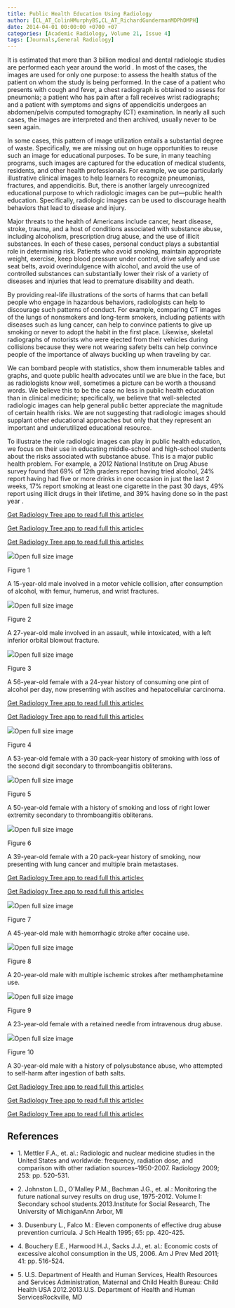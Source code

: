 ```yaml
---
title: Public Health Education Using Radiology
author: [CL_AT_ColinHMurphyBS,CL_AT_RichardGundermanMDPhDMPH]
date: 2014-04-01 00:00:00 +0700 +07
categories: [Academic Radiology, Volume 21, Issue 4]
tags: [Journals,General Radiology]
---
```

It is estimated that more than 3 billion medical and dental radiologic studies are performed each year around the world . In most of the cases, the images are used for only one purpose: to assess the health status of the patient on whom the study is being performed. In the case of a patient who presents with cough and fever, a chest radiograph is obtained to assess for pneumonia; a patient who has pain after a fall receives wrist radiographs; and a patient with symptoms and signs of appendicitis undergoes an abdomen/pelvis computed tomography (CT) examination. In nearly all such cases, the images are interpreted and then archived, usually never to be seen again.

In some cases, this pattern of image utilization entails a substantial degree of waste. Specifically, we are missing out on huge opportunities to reuse such an image for educational purposes. To be sure, in many teaching programs, such images are captured for the education of medical students, residents, and other health professionals. For example, we use particularly illustrative clinical images to help learners to recognize pneumonias, fractures, and appendicitis. But, there is another largely unrecognized educational purpose to which radiologic images can be put—public health education. Specifically, radiologic images can be used to discourage health behaviors that lead to disease and injury.

Major threats to the health of Americans include cancer, heart disease, stroke, trauma, and a host of conditions associated with substance abuse, including alcoholism, prescription drug abuse, and the use of illicit substances. In each of these cases, personal conduct plays a substantial role in determining risk. Patients who avoid smoking, maintain appropriate weight, exercise, keep blood pressure under control, drive safely and use seat belts, avoid overindulgence with alcohol, and avoid the use of controlled substances can substantially lower their risk of a variety of diseases and injuries that lead to premature disability and death.

By providing real-life illustrations of the sorts of harms that can befall people who engage in hazardous behaviors, radiologists can help to discourage such patterns of conduct. For example, comparing CT images of the lungs of nonsmokers and long-term smokers, including patients with diseases such as lung cancer, can help to convince patients to give up smoking or never to adopt the habit in the first place. Likewise, skeletal radiographs of motorists who were ejected from their vehicles during collisions because they were not wearing safety belts can help convince people of the importance of always buckling up when traveling by car.

We can bombard people with statistics, show them innumerable tables and graphs, and quote public health advocates until we are blue in the face, but as radiologists know well, sometimes a picture can be worth a thousand words. We believe this to be the case no less in public health education than in clinical medicine; specifically, we believe that well-selected radiologic images can help general public better appreciate the magnitude of certain health risks. We are not suggesting that radiologic images should supplant other educational approaches but only that they represent an important and underutilized educational resource.

To illustrate the role radiologic images can play in public health education, we focus on their use in educating middle-school and high-school students about the risks associated with substance abuse. This is a major public health problem. For example, a 2012 National Institute on Drug Abuse survey found that 69% of 12th graders report having tried alcohol, 24% report having had five or more drinks in one occasion in just the last 2 weeks, 17% report smoking at least one cigarette in the past 30 days, 49% report using illicit drugs in their lifetime, and 39% having done so in the past year .

[Get Radiology Tree app to read full this article<](https://clinicalpub.com/app)

[Get Radiology Tree app to read full this article<](https://clinicalpub.com/app)

[Get Radiology Tree app to read full this article<](https://clinicalpub.com/app)

![](https://d1niluoi1dd30v.cloudfront.net/10766332/S1076633213X00157/S1076633214000452/gr1.jpg?Signature=ZFm6gnBDeePf%7EsjQZArx9Li3jt3iwGkxQDZ6NCeKu8mC4kFoR9sZ0TuoibpPjnSfw9XZ3KNpIL70Pjqoc830TlfhJrkOQlb1umU4TQJGBKcarhvBF8d-9rOqUsWETttgwWdW4rhNG9HzhYdHRGVjX7Fhrx3Y8vLyTaCzfwpE6jw_&Expires=1669580695&Key-Pair-Id=APKAICLNFGBCWWYGVIZQ)Open full size image

Figure 1


A 15-year-old male involved in a motor vehicle collision, after consumption of alcohol, with femur, humerus, and wrist fractures.


![](https://d1niluoi1dd30v.cloudfront.net/10766332/S1076633213X00157/S1076633214000452/gr2.jpg?Signature=a5%7EZBUnwu9eMfLfvNX%7EGaHI6xSQCZI14ODig-q3vG9KOIgx0g4AMdwqhTbU0hlXHBjPlLstqlqi1XbfLsDP9L2F-6UG6GOST08ndB2Ao0VOf14sBXyfdVRpfmNVYh4hstmHZXEc75jwkcAOZkkKgtD2EF01ceb5%7EakX8pqM7bTc_&Expires=1669580695&Key-Pair-Id=APKAICLNFGBCWWYGVIZQ)Open full size image

Figure 2


A 27-year-old male involved in an assault, while intoxicated, with a left inferior orbital blowout fracture.


![](https://d1niluoi1dd30v.cloudfront.net/10766332/S1076633213X00157/S1076633214000452/gr3.jpg?Signature=AZc8chM1W7Ngy1vuUwooPahch5qOQISk8WoAjymieweER56TH1%7EOzHfUlqnAGI2nDNBx71imfG93T1veT8bkKDu1a1YbY6i7FHmoG%7EMjcxGR9nPjQlbW30XbiB5gCsjxN967GwzVqnlU7dMvfBYsdv9oxaCfqiZoVg8Oo-kvEbM_&Expires=1669580695&Key-Pair-Id=APKAICLNFGBCWWYGVIZQ)Open full size image

Figure 3


A 56-year-old female with a 24-year history of consuming one pint of alcohol per day, now presenting with ascites and hepatocellular carcinoma.


[Get Radiology Tree app to read full this article<](https://clinicalpub.com/app)

[Get Radiology Tree app to read full this article<](https://clinicalpub.com/app)

![](https://d1niluoi1dd30v.cloudfront.net/10766332/S1076633213X00157/S1076633214000452/gr4.jpg?Signature=fTDXMrxFXoOQ2xIXxxj0fRJ8h28rHgUrawSNGc6-2y1riZZuV4IcVO30AFBVWDUq6ctz03DBDqfPIhnDAYjA%7EL4APpc7BJH7%7ETBxi33OsTaP%7ERJLOwDhBtOVEQhd1IeYqL%7EYoZ3P0Pkyu56iigARE6-IRAaXieKrk-6BzonB0cs_&Expires=1669580695&Key-Pair-Id=APKAICLNFGBCWWYGVIZQ)Open full size image

Figure 4


A 53-year-old female with a 30 pack–year history of smoking with loss of the second digit secondary to thromboangiitis obliterans.


![](https://d1niluoi1dd30v.cloudfront.net/10766332/S1076633213X00157/S1076633214000452/gr5.jpg?Signature=gRCQDSAC9dWMfdk7LS5%7E04SC-kG4zE97V7QO%7EsNBYWR2K8LFVDGM5asjVHhOlEUS7VL8ht1uXA-6%7ECuTHrRWsy1tOlsHQeJUP3w1v3YbKK4i4BZoMDm-GAoa4VB2OQ5zHRb4J4m%7EE9e5Fzw3R6IcJf6AyqO-cbVuObjQE6AS6xA_&Expires=1669580695&Key-Pair-Id=APKAICLNFGBCWWYGVIZQ)Open full size image

Figure 5


A 50-year-old female with a history of smoking and loss of right lower extremity secondary to thromboangiitis obliterans.


![](https://d1niluoi1dd30v.cloudfront.net/10766332/S1076633213X00157/S1076633214000452/gr6.jpg?Signature=ZMigVzAvpM8xazwAMxm1yIwiID1Zp6raBzeDbI-GF5m%7EmGwJrw6XwjcnsV21dJwB4B-Q8Uw6N5EBK9vhdYyKbUG-1Lofqnw7ev8tuW-Nk%7Ez5mHN9IUVxNpoRqv5osKPsafWvjLKckPImiiAejKS4tQn%7EeSmJV1pqepuhnORFKiM_&Expires=1669580695&Key-Pair-Id=APKAICLNFGBCWWYGVIZQ)Open full size image

Figure 6


A 39-year-old female with a 20 pack–year history of smoking, now presenting with lung cancer and multiple brain metastases.


[Get Radiology Tree app to read full this article<](https://clinicalpub.com/app)

[Get Radiology Tree app to read full this article<](https://clinicalpub.com/app)

![](https://d1niluoi1dd30v.cloudfront.net/10766332/S1076633213X00157/S1076633214000452/gr7.jpg?Signature=ZD7R-QNInRYTYjN%7ELFjp0P9QnXnJ0L8tUoo7hLIXips43MbSDHZwN2k2H-UiWev3Y8kuA2ZD14SNkNOHjATQ%7E8QoQml4xlg1JlGBvO0a9tJ98r8bjAiTDigwrqw28i%7ECCwBKPo7T8BQSBSZOgzcvgK-%7ER%7EVLSJipvlnQx23BAHg_&Expires=1669580695&Key-Pair-Id=APKAICLNFGBCWWYGVIZQ)Open full size image

Figure 7


A 45-year-old male with hemorrhagic stroke after cocaine use.


![](https://d1niluoi1dd30v.cloudfront.net/10766332/S1076633213X00157/S1076633214000452/gr8.jpg?Signature=d3vD3it0tGO6nSBk5hlPbCfmrq3hQ-1kyOZVKCGIG4tFushJM3x8RRC6du91g58wNam-zyAjVv9b4QkdYDPNAPUwVdd3BYrjy4CuVdkCFwilU92lBPAqubP%7EHWnfnmq7v-Sdud-eOozuKdSaPbzqXAgIslWK3sr2Lr0hjIL1ru0_&Expires=1669580695&Key-Pair-Id=APKAICLNFGBCWWYGVIZQ)Open full size image

Figure 8


A 20-year-old male with multiple ischemic strokes after methamphetamine use.


![](https://d1niluoi1dd30v.cloudfront.net/10766332/S1076633213X00157/S1076633214000452/gr9.jpg?Signature=K0Dc%7EIGz2tzpkfvVrfBd9WWXhmRiPboYDM%7El4O9%7EXkgGhZeRZqn6Sqa4pPswXq%7EXdB%7E6cH1JiiefBSG9iz0rxOqitbwM96Mq0Z%7Ek04ALMqexQsMOzfoBL6Pk28y3TsqRpTAI2lRR-7byeONCLRryukPgNGdnsRdH%7EHryJ8pm5HA_&Expires=1669580695&Key-Pair-Id=APKAICLNFGBCWWYGVIZQ)Open full size image

Figure 9


A 23-year-old female with a retained needle from intravenous drug abuse.


![](https://d1niluoi1dd30v.cloudfront.net/10766332/S1076633213X00157/S1076633214000452/gr10.jpg?Signature=M-rHbqUAuAN2s2Z24QY4kY9VrP%7EEnzBTy6rv8y1rJV3WKds5BuKNG7PoMc2feVHTGeKMC26S0NthGwxatkei1-T1EjGCfU1qRTHZbBD9sJ5L8NrgcEQLOcOrJAtGrxH0s19gP1vGp-12kFIGIbFHs7Lfd4RbSUBanDJlQ9qve8w_&Expires=1669580695&Key-Pair-Id=APKAICLNFGBCWWYGVIZQ)Open full size image

Figure 10


A 30-year-old male with a history of polysubstance abuse, who attempted to self-harm after ingestion of bath salts.


[Get Radiology Tree app to read full this article<](https://clinicalpub.com/app)

[Get Radiology Tree app to read full this article<](https://clinicalpub.com/app)

[Get Radiology Tree app to read full this article<](https://clinicalpub.com/app)

## References

- 1\. Mettler F.A., et. al.: Radiologic and nuclear medicine studies in the United States and worldwide: frequency, radiation dose, and comparison with other radiation sources–1950-2007. Radiology 2009; 253: pp. 520-531.


- 2\. Johnston L.D., O'Malley P.M., Bachman J.G., et. al.: Monitoring the future national survey results on drug use, 1975-2012. Volume I: Secondary school students.2013.Institute for Social Research, The University of MichiganAnn Arbor, MI


- 3\. Dusenbury L., Falco M.: Eleven components of effective drug abuse prevention curricula. J Sch Health 1995; 65: pp. 420-425.


- 4\. Bouchery E.E., Harwood H.J., Sacks J.J., et. al.: Economic costs of excessive alcohol consumption in the US, 2006. Am J Prev Med 2011; 41: pp. 516-524.


- 5\. U.S. Department of Health and Human Services, Health Resources and Services Administration, Maternal and Child Health Bureau: Child Health USA 2012.2013.U.S. Department of Health and Human ServicesRockville, MD